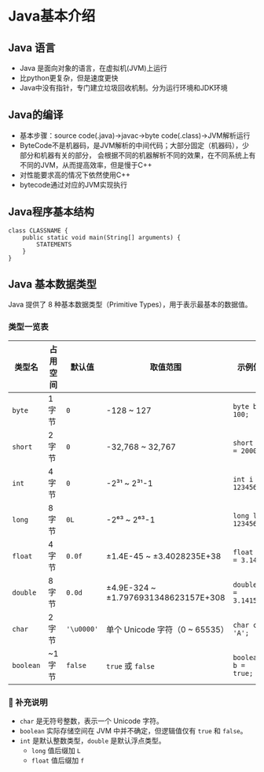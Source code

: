 # Java基本介绍

## Java 语言
- Java 是面向对象的语言，在虚拟机(JVM)上运行
- 比python更复杂，但是速度更快
- Java中没有指针，专门建立垃圾回收机制。分为运行环境和JDK环境

## Java的编译
- 基本步骤：source code(.java)->javac->byte code(.class)->JVM解析运行
- ByteCode不是机器码，是JVM解析的中间代码；大部分固定（机器码），少部分和机器有关的部分，
会根据不同的机器解析不同的效果，在不同系统上有不同的JVM，从而提高效率，但是慢于C++
- 对性能要求高的情况下依然使用C++
- bytecode通过对应的JVM实现执行

## Java程序基本结构

```
class CLASSNAME {
    public static void main(String[] arguments) {
        STATEMENTS
    }
}
```

## Java 基本数据类型

Java 提供了 8 种基本数据类型（Primitive Types），用于表示最基本的数据值。

### 类型一览表

| 类型名       | 占用空间 | 默认值     | 取值范围                              | 示例值               |
|--------------|----------|------------|----------------------------------------|----------------------|
| `byte`       | 1 字节    | `0`        | -128 ~ 127                             | `byte b = 100;`      |
| `short`      | 2 字节    | `0`        | -32,768 ~ 32,767                       | `short s = 20000;`   |
| `int`        | 4 字节    | `0`        | -2³¹ ~ 2³¹-1                           | `int i = 123456;`    |
| `long`       | 8 字节    | `0L`       | -2⁶³ ~ 2⁶³-1                           | `long l = 123456L;`  |
| `float`      | 4 字节    | `0.0f`     | ±1.4E-45 ~ ±3.4028235E+38             | `float f = 3.14f;`   |
| `double`     | 8 字节    | `0.0d`     | ±4.9E-324 ~ ±1.7976931348623157E+308  | `double d = 3.14159;`|
| `char`       | 2 字节    | `'\u0000'` | 单个 Unicode 字符（0 ~ 65535）        | `char c = 'A';`      |
| `boolean`    | ~1 字节   | `false`    | `true` 或 `false`                     | `boolean b = true;`  |

### 📌 补充说明

- `char` 是无符号整数，表示一个 Unicode 字符。
- `boolean` 实际存储空间在 JVM 中并不确定，但逻辑值仅有 `true` 和 `false`。
- `int` 是默认整数类型，`double` 是默认浮点类型。
    - `long` 值后缀加 `L`
    - `float` 值后缀加 `f`